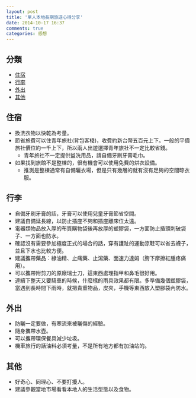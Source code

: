 ```yaml
---
layout: post
title: '單人本地長期旅遊心得分享'
date: 2014-10-17 16:37
comments: true
categories: 感想
---
```


## 分類

* [住宿](#trav-live)
* [行李](#trav-lag)
* [外出](#trav-out)
* [其他](#trav-oth)

<a name="trav-live"></a>
## 住宿

* 換洗衣物以快乾為考量。
* 節省旅費可以住青年旅社(背包客棧)，收費約新台幣五百元上下。一般的平價旅社價位約一千上下，所以兩人出遊選擇青年旅社不一定比較省錢。
  * 青年旅社不一定提供盥洗用品，請自備牙刷牙膏毛巾。
* 如果找到旅館不是整棟的，很有機會可以使用免費的烘衣設備。
  * 推測是整棟通常有自備曬衣場，但是只有幾層的就有沒有足夠的空間晾衣服。

<a name="trav-lag"></a>
## 行李

* 自備牙刷牙膏的話，牙膏可以使用兒童牙膏節省空間。
* 建議自備延長線，以防止插座不夠和插座離床位太遠。
* 電器類物品放入厚的布質購物袋後再放厚的塑膠袋，一方面防止插頭刺破袋子、一方面也防水。
* 確認沒有需要參加極度正式的場合的話，穿有護趾的運動涼鞋可以省去襪子，並且下水也比較方便。
* 建議攜帶藥品：綠油精、止痛藥、止瀉藥、面速力達姆（胯下摩擦紅腫疼痛用）。
* 可以攜帶附剪刀的原廠瑞士刀，這東西處理指甲和鼻毛很好用。
* 連續下整天又要騎車的時候，什麼樣的雨具效果都有限。多準備幾個塑膠袋，當遇到長時間下雨時，就把貴重物品，皮夾，手機等東西放入塑膠袋內防水。

<a name="trav-out"></a>
## 外出

* 防曬一定要做，有寒流來被曬傷的經驗。
* 隨身攜帶水壺。
* 可以攜帶環保餐具減少垃圾。
* 機車旅行的話油料必須考量，不是所有地方都有加油站的。

<a name="trav-oth"></a>
## 其他

* 好奇心、同理心、不要打擾人。
* 建議參觀當地市場看看本地人的生活型態以及食物。
